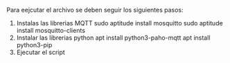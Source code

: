 Para eejcutar el archivo se deben seguir los siguientes pasos:
1. Instalas las librerias MQTT
sudo aptitude install mosquitto
sudo aptitude install mosquitto-clients
3. Instalar las librerias python
apt install python3-paho-mqtt
apt install python3-pip
4. Ejecutar el script
